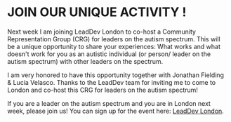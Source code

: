 # JOIN OUR UNIQUE ACTIVITY !

Next week I am joining LeadDev London to co-host a Community Representation Group (CRG) for leaders on the autism spectrum. This will be a unique opportunity to share your experiences: What works and what doesn't work for you as an autistic individual (or person/ leader on the autism spectrum) with other leaders on the spectrum.

I am very honored to have this opportunity together with Jonathan Fielding & Lucia Velasco. Thanks to the LeadDev team for inviting me to come to London and co-host this CRG for leaders on the autism spectrum!

If you are a leader on the autism spectrum and you are in London next week, please join us! You can sign up for the event here: [LeadDev London](https://leaddev.com/leaddev-london).
